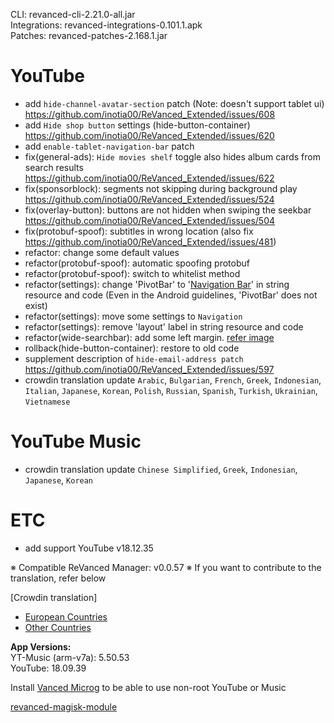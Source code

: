 CLI: revanced-cli-2.21.0-all.jar  
Integrations: revanced-integrations-0.101.1.apk  
Patches: revanced-patches-2.168.1.jar  

YouTube
==
- add `hide-channel-avatar-section` patch (Note: doesn't support tablet ui) https://github.com/inotia00/ReVanced_Extended/issues/608
- add `Hide shop button` settings (hide-button-container) https://github.com/inotia00/ReVanced_Extended/issues/620
- add `enable-tablet-navigation-bar` patch
- fix(general-ads): `Hide movies shelf` toggle also hides album cards from search results https://github.com/inotia00/ReVanced_Extended/issues/622
- fix(sponsorblock): segments not skipping during background play https://github.com/inotia00/ReVanced_Extended/issues/524
- fix(overlay-button): buttons are not hidden when swiping the seekbar https://github.com/inotia00/ReVanced_Extended/issues/504
- fix(protobuf-spoof): subtitles in wrong location (also fix https://github.com/inotia00/ReVanced_Extended/issues/481)
- refactor: change some default values
- refactor(protobuf-spoof): automatic spoofing protobuf
- refactor(protobuf-spoof): switch to whitelist method
- refactor(settings): change 'PivotBar' to '[Navigation Bar](https://m3.material.io/components/navigation-bar/guidelines)' in string resource and code (Even in the Android guidelines, 'PivotBar' does not exist)
- refactor(settings): move some settings to `Navigation`
- refactor(settings): remove 'layout' label in string resource and code
- refactor(wide-searchbar): add some left margin. [refer image](https://imgur.com/a/lFQw7Bq)
- rollback(hide-button-container): restore to old code
- supplement description of `hide-email-address patch` https://github.com/inotia00/ReVanced_Extended/issues/597
- crowdin translation update
`Arabic`, `Bulgarian`, `French`, `Greek`, `Indonesian`, `Italian`, `Japanese`, `Korean`, `Polish`, `Russian`, `Spanish`, `Turkish`, `Ukrainian`, `Vietnamese`


YouTube Music
==
- crowdin translation update
`Chinese Simplified`, `Greek`, `Indonesian`, `Japanese`, `Korean`


ETC
==
- add support YouTube v18.12.35


※ Compatible ReVanced Manager: v0.0.57
※ If you want to contribute to the translation, refer below

[Crowdin translation]
- [European Countries](https://crowdin.com/project/revancedextendedeu)
- [Other Countries](https://crowdin.com/project/revancedextended)
  
**App Versions:**  
YT-Music (arm-v7a): 5.50.53  
YouTube: 18.09.39  

Install [Vanced Microg](https://github.com/TeamVanced/VancedMicroG/releases) to be able to use non-root YouTube or Music  

[revanced-magisk-module](https://github.com/j-hc/revanced-magisk-module)  
